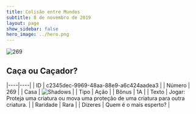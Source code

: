 ```yaml
---
title: Colisão entre Mundos
subtitle: 8 de novembro de 2019
layout: page
show_sidebar: false
hero_image: ../hero.png
---
```


![269](https://cdn.keyforgegame.com/media/card_front/pt/452_269_HMJGVQF67Q6P_pt.png)

## Caça ou Caçador?

|----|----|
| ID | c2345dec-9969-48aa-88e9-a6c424aadea3 |
| Número | 269 |
| Casa | ![Shadows](https://archonarcana.com/images/thumb/e/ee/Shadows.png/22px-Shadows.png "Sombras") |
| Tipo | Ação |
| Bônus | 1A |
| Texto | Jogar: Proteja uma criatura ou mova uma proteção de uma criatura para outra criatura. |
| Raridade | Rara |
| Dizeres | Quem é o mais esperto? |
